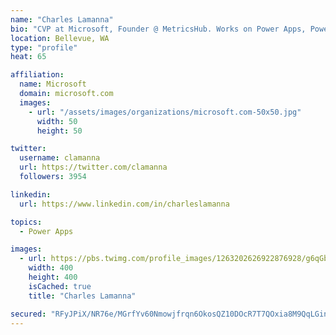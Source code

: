 ```yaml
---
name: "Charles Lamanna"
bio: "CVP at Microsoft, Founder @ MetricsHub. Works on Power Apps, Power Automate, Power Virtual Agent, Common Data Service and Dynamics 365."
location: Bellevue, WA
type: "profile"
heat: 65

affiliation:
  name: Microsoft
  domain: microsoft.com
  images:
    - url: "/assets/images/organizations/microsoft.com-50x50.jpg"
      width: 50
      height: 50

twitter:
  username: clamanna
  url: https://twitter.com/clamanna
  followers: 3954

linkedin:
  url: https://www.linkedin.com/in/charleslamanna

topics:
  - Power Apps

images:
  - url: https://pbs.twimg.com/profile_images/1263202626922876928/g6qGbHZ-_400x400.jpg
    width: 400
    height: 400
    isCached: true
    title: "Charles Lamanna"

secured: "RFyJPiX/NR76e/MGrfYv60Nmowjfrqn6OkosQZ10DOcR7T7QOxia8M9QqLGinieCrxsdl8O5TabnE5D12fFPI2G6/SP6WJx8Q0IKjfrOCsVtxUFJaV+qWcHUudQRM7gJgCAzBJZ9eqMQE1NUL/MtIJY5Ju0dcnfUjLD9UuBiazGEk8dZ2bKNsc7Ps80U7rgeTpj9Pl+uTMHY+lPuj2gFjW577CPcq2TqXRgDE4thCGi83rqO18ckGvYWVtlDE2fKnwGdzCVp48N3SuY4AsAyJ2iIqAb5FsOWMN40qfnvx3CYON2JL17gR6o5i2Jwzh3A4XqYtFBadftK93x4FO6m9fBYPM+3pjnqId8HYFhnji1a5Bv+oD8QSIHmeVyx2rqfzBPGLiP2X+k3Tpzoi6RViVey+O+k+uxUHlSaPuy03Zo=;mj1Ydhj4sF9hcE/2wxjEXw=="
---
```


